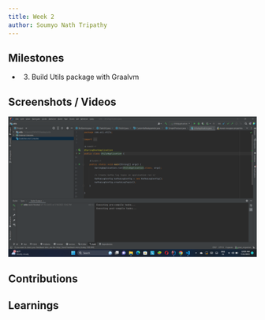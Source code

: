 ```yaml
---
title: Week 2
author: Soumyo Nath Tripathy
---
```


## Milestones
- 3. Build Utils package with Graalvm


## Screenshots / Videos 

![Alt text](image-1.png)
## Contributions

## Learnings